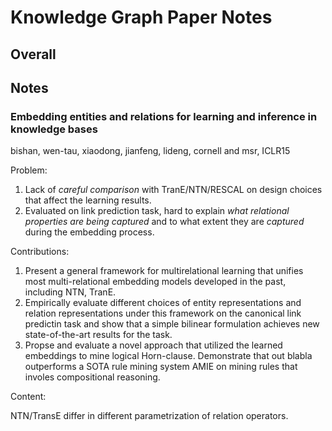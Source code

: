 # Knowledge Graph Paper Notes

## Overall


## Notes

### Embedding entities and relations for learning and inference in knowledge bases

bishan, wen-tau, xiaodong, jianfeng, lideng, cornell and msr, ICLR15  

Problem:   

1. Lack of *careful comparison* with TranE/NTN/RESCAL on design choices that affect the learning results.
2. Evaluated on link prediction task, hard to explain *what relational properties are being captured* and to what extent they are *captured* during the embedding process.

Contributions:  

1. Present a general framework for multirelational learning that unifies most multi-relational embedding models developed in the past, including NTN, TranE.
2. Empirically evaluate different choices of entity representations and relation representations under this framework on the canonical link predictin task and show that a simple bilinear formulation achieves new state-of-the-art results for the task.
3. Propse and evaluate a novel approach that utilized the learned embeddings to mine logical Horn-clause. Demonstrate that out blabla outperforms a SOTA rule mining system AMIE on mining rules that involes compositional reasoning.

Content:  

NTN/TransE differ in different parametrization of relation operators. 
